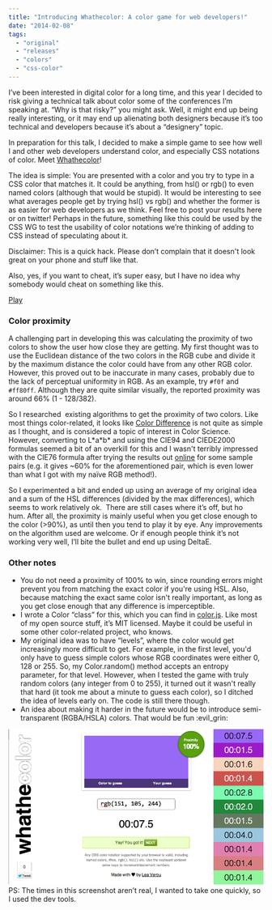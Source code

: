 ```yaml
---
title: "Introducing Whathecolor: A color game for web developers!"
date: "2014-02-08"
tags:
  - "original"
  - "releases"
  - "colors"
  - "css-color"
---
```


I’ve been interested in digital color for a long time, and this year I decided to risk giving a technical talk about color some of the conferences I’m speaking at. “Why is that risky?” you might ask. Well, it might end up being really interesting, or it may end up alienating both designers because it’s too technical and developers because it’s about a “designery” topic.

In preparation for this talk, I decided to make a simple game to see how well I and other web developers understand color, and especially CSS notations of color. Meet [Whathecolor](https://projects.verou.me/whathecolor)!

The idea is simple: You are presented with a color and you try to type in a CSS color that matches it. It could be anything, from hsl() or rgb() to even named colors (although that would be stupid). It would be interesting to see what averages people get by trying hsl() vs rgb() and whether the former is as easier for web developers as we think. Feel free to post your results here or on twitter! Perhaps in the future, something like this could be used by the CSS WG to test the usability of color notations we’re thinking of adding to CSS instead of speculating about it.

Disclaimer: This is a quick hack. Please don’t complain that it doesn't look great on your phone and stuff like that.

Also, yes, if you want to cheat, it’s super easy, but I have no idea why somebody would cheat on something like this.

[Play](https://projects.verou.me/whathecolor)

### Color proximity

A challenging part in developing this was calculating the proximity of two colors to show the user how close they are getting. My first thought was to use the Euclidean distance of the two colors in the RGB cube and divide it by the maximum distance the color could have from any other RGB color. However, this proved out to be inaccurate in many cases, probably due to the lack of perceptual uniformity in RGB. As an example, try `#f0f` and `#ff80ff`. Although they are quite similar visually, the reported proximity was around 66% (1 - 128/382).

So I researched  existing algorithms to get the proximity of two colors. Like most things color-related, it looks like [Color Difference](http://en.wikipedia.org/wiki/Color_difference) is not quite as simple as I thought, and is considered a topic of interest in Color Science. However, converting to L\*a\*b\* and using the CIE94 and CIEDE2000 formulas seemed a bit of an overkill for this and I wasn't terribly impressed with the CIE76 formula after trying the results out [online](http://colormine.org/delta-e-calculator/) for some sample pairs (e.g. it gives ~60% for the aforementioned pair, which is even lower than what I got with my naïve RGB method!).

So I experimented a bit and ended up using an average of my original idea and a sum of the HSL differences (divided by the max differences), which seems to work relatively ok.  There are still cases where it’s off, but ho hum. After all, the proximity is mainly useful when you get close enough to the color (>90%), as until then you tend to play it by eye. Any improvements on the algorithm used are welcome. Or if enough people think it’s not working very well, I’ll bite the bullet and end up using DeltaE.

### Other notes

- You do not need a proximity of 100% to win, since rounding errors might prevent you from matching the exact color if you're using HSL. Also, because matching the exact same color isn't really important, as long as you get close enough that any difference is imperceptible.
- I wrote a Color “class” for this, which you can find in [color.js](https://projects.verou.me/whathecolor/color.js). Like most of my open source stuff, it’s MIT licensed. Maybe it could be useful in some other color-related project, who knows.
- My original idea was to have “levels”, where the color would get increasingly more difficult to get. For example, in the first level, you'd only have to guess simple colors whose RGB coordinates were either 0, 128 or 255. So, my Color.random() method accepts an entropy parameter, for that level. However, when I tested the game with truly random colors (any integer from 0 to 255), it turned out it wasn't really that hard (it took me about a minute to guess each color), so I ditched the idea of levels early on. The code is still there though.
- An idea about making it harder in the future would be to introduce semi-transparent (RGBA/HSLA) colors. That would be fun :evil\_grin:

[![Screenshot](images/Screen-Shot-2014-02-08-at-02.36.12-.png)](images/Screen-Shot-2014-02-08-at-02.36.12-.png)PS: The times in this screenshot aren’t real, I wanted to take one quickly, so I used the dev tools.
